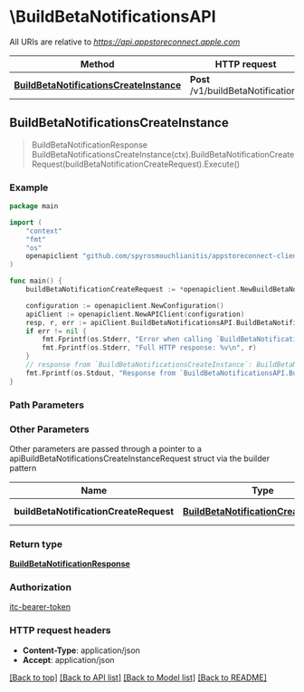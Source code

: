 # \BuildBetaNotificationsAPI

All URIs are relative to *https://api.appstoreconnect.apple.com*

Method | HTTP request | Description
------------- | ------------- | -------------
[**BuildBetaNotificationsCreateInstance**](BuildBetaNotificationsAPI.md#BuildBetaNotificationsCreateInstance) | **Post** /v1/buildBetaNotifications | 



## BuildBetaNotificationsCreateInstance

> BuildBetaNotificationResponse BuildBetaNotificationsCreateInstance(ctx).BuildBetaNotificationCreateRequest(buildBetaNotificationCreateRequest).Execute()



### Example

```go
package main

import (
	"context"
	"fmt"
	"os"
	openapiclient "github.com/spyrosmouchlianitis/appstoreconnect-client"
)

func main() {
	buildBetaNotificationCreateRequest := *openapiclient.NewBuildBetaNotificationCreateRequest(*openapiclient.NewBuildBetaNotificationCreateRequestData("Type_example", *openapiclient.NewBetaAppReviewSubmissionCreateRequestDataRelationships(*openapiclient.NewBetaAppReviewSubmissionCreateRequestDataRelationshipsBuild(*openapiclient.NewAppEncryptionDeclarationRelationshipsBuildsDataInner("Type_example", "Id_example"))))) // BuildBetaNotificationCreateRequest | BuildBetaNotification representation

	configuration := openapiclient.NewConfiguration()
	apiClient := openapiclient.NewAPIClient(configuration)
	resp, r, err := apiClient.BuildBetaNotificationsAPI.BuildBetaNotificationsCreateInstance(context.Background()).BuildBetaNotificationCreateRequest(buildBetaNotificationCreateRequest).Execute()
	if err != nil {
		fmt.Fprintf(os.Stderr, "Error when calling `BuildBetaNotificationsAPI.BuildBetaNotificationsCreateInstance``: %v\n", err)
		fmt.Fprintf(os.Stderr, "Full HTTP response: %v\n", r)
	}
	// response from `BuildBetaNotificationsCreateInstance`: BuildBetaNotificationResponse
	fmt.Fprintf(os.Stdout, "Response from `BuildBetaNotificationsAPI.BuildBetaNotificationsCreateInstance`: %v\n", resp)
}
```

### Path Parameters



### Other Parameters

Other parameters are passed through a pointer to a apiBuildBetaNotificationsCreateInstanceRequest struct via the builder pattern


Name | Type | Description  | Notes
------------- | ------------- | ------------- | -------------
 **buildBetaNotificationCreateRequest** | [**BuildBetaNotificationCreateRequest**](BuildBetaNotificationCreateRequest.md) | BuildBetaNotification representation | 

### Return type

[**BuildBetaNotificationResponse**](BuildBetaNotificationResponse.md)

### Authorization

[itc-bearer-token](../README.md#itc-bearer-token)

### HTTP request headers

- **Content-Type**: application/json
- **Accept**: application/json

[[Back to top]](#) [[Back to API list]](../README.md#documentation-for-api-endpoints)
[[Back to Model list]](../README.md#documentation-for-models)
[[Back to README]](../README.md)

